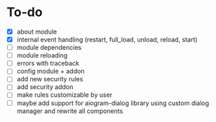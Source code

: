 # To-do
- [x] about module
- [x] internal event handling (restart, full_load, unload, reload, start)
- [ ] module dependencies
- [ ] module reloading
- [ ] errors with traceback
- [ ] config module + addon
- [ ] add new security rules
- [ ] add security addon 
- [ ] make rules customizable by user
- [ ] maybe add support for aiogram-dialog library using custom dialog manager and rewrite all components
